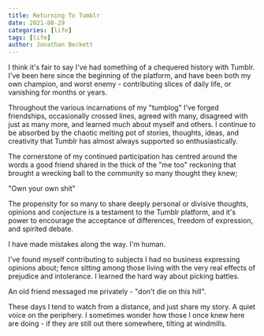 ```yaml
---
title: Returning To Tumblr
date: 2021-08-29
categories: [life]
tags: [life]
author: Jonathan Beckett
---
```


I think it's fair to say I've had something of a chequered history with Tumblr. I've been here since the beginning of the platform, and have been both my own champion, and worst enemy - contributing slices of daily life, or vanishing for months or years.

Throughout the various incarnations of my "tumblog" I've forged friendships, occasionally crossed lines, agreed with many, disagreed with just as many more, and learned much about myself and others. I continue to be absorbed by the chaotic melting pot of stories, thoughts, ideas, and creativity that Tumblr has almost always supported so enthusiastically.

The cornerstone of my continued participation has centred around the words a good friend shared in the thick of the "me too" reckoning that brought a wrecking ball to the community so many thought they knew;

"Own your own shit"

The propensity for so many to share deeply personal or divisive thoughts, opinions and conjecture is a testament to the Tumblr platform, and it's power to encourage the acceptance of differences, freedom of expression, and spirited debate.

I have made mistakes along the way. I'm human.

I've found myself contributing to subjects I had no business expressing opinions about; fence sitting among those living with the very real effects of prejudice and intolerance. I learned the hard way about picking battles.

An old friend messaged me privately - "don't die on this hill".

These days I tend to watch from a distance, and just share my story. A quiet voice on the periphery. I sometimes wonder how those I once knew here are doing - if they are still out there somewhere, tilting at windmills.